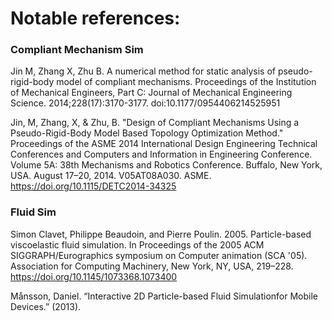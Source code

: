 # Notable references:
### Compliant Mechanism Sim
Jin M, Zhang X, Zhu B. A numerical method for static analysis of pseudo-rigid-body model of compliant mechanisms. Proceedings of the Institution of Mechanical Engineers, Part C: Journal of Mechanical Engineering Science. 2014;228(17):3170-3177. doi:10.1177/0954406214525951

Jin, M, Zhang, X, & Zhu, B. "Design of Compliant Mechanisms Using a Pseudo-Rigid-Body Model Based Topology Optimization Method." Proceedings of the ASME 2014 International Design Engineering Technical Conferences and Computers and Information in Engineering Conference. Volume 5A: 38th Mechanisms and Robotics Conference. Buffalo, New York, USA. August 17–20, 2014. V05AT08A030. ASME. https://doi.org/10.1115/DETC2014-34325
### Fluid Sim
Simon Clavet, Philippe Beaudoin, and Pierre Poulin. 2005. Particle-based viscoelastic fluid simulation. In Proceedings of the 2005 ACM SIGGRAPH/Eurographics symposium on Computer animation (SCA '05). Association for Computing Machinery, New York, NY, USA, 219–228. https://doi.org/10.1145/1073368.1073400

Månsson, Daniel. “Interactive 2D Particle-based Fluid Simulationfor Mobile Devices.” (2013).
